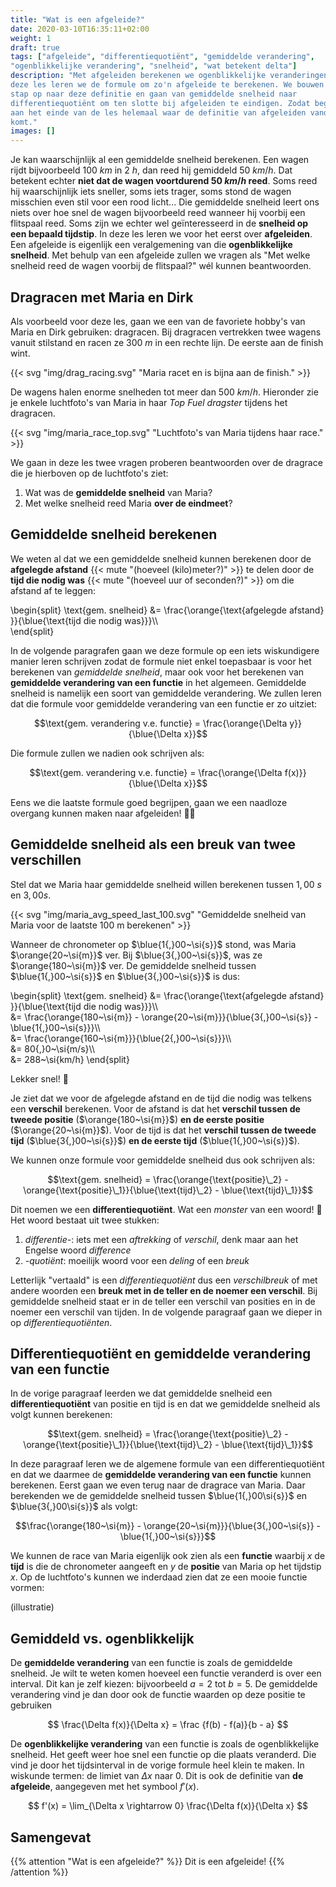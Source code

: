 ```yaml
---
title: "Wat is een afgeleide?"
date: 2020-03-10T16:35:11+02:00
weight: 1
draft: true
tags: ["afgeleide", "differentiequotiënt", "gemiddelde verandering",
"ogenblikkelijke verandering", "snelheid", "wat betekent delta"]
description: "Met afgeleiden berekenen we ogenblikkelijke veranderingen. In
deze les leren we de formule om zo'n afgeleide te berekenen. We bouwen stap per
stap op naar deze definitie en gaan van gemiddelde snelheid naar
differentiequotiënt om ten slotte bij afgeleiden te eindigen. Zodat begrijp je
aan het einde van de les helemaal waar de definitie van afgeleiden vandaan
komt."
images: []
---
```


Je kan waarschijnlijk al een gemiddelde snelheid berekenen. Een wagen rijdt
bijvoorbeeld $100~\si{km}$ in $2~\si{h}$, dan reed hij gemiddeld
$50~\si{km/h}$. Dat betekent echter **niet dat de wagen voortdurend
$50~\si{km/h}$ reed**. Soms reed hij waarschijnlijk iets sneller, soms iets
trager, soms stond de wagen misschien even stil voor een rood licht... Die
gemiddelde snelheid leert ons niets over hoe snel de wagen bijvoorbeeld reed
wanneer hij voorbij een flitspaal reed. Soms zijn we echter wel geïnteresseerd
in de **snelheid op een bepaald tijdstip**. In deze les leren we voor het eerst
over **afgeleiden**. Een afgeleide is eigenlijk een veralgemening van die
**ogenblikkelijke snelheid**.  Met behulp van een afgeleide zullen we vragen
als "Met welke snelheid reed de wagen voorbij de flitspaal?" wél kunnen
beantwoorden.


## Dragracen met Maria en Dirk

Als voorbeeld voor deze les, gaan we een van de favoriete hobby's van Maria en
Dirk gebruiken: dragracen.  Bij dragracen vertrekken twee wagens vanuit
stilstand en racen ze $300~\si{m}$ in een rechte lijn. De eerste aan de finish
wint.

{{< svg "img/drag_racing.svg" "Maria racet en is bijna aan de finish." >}}

De wagens halen enorme snelheden tot meer dan $500~\si{km/h}$. Hieronder zie je
enkele luchtfoto's van Maria in haar *Top Fuel dragster* tijdens het dragracen.

{{< svg "img/maria_race_top.svg" "Luchtfoto's van Maria tijdens haar race." >}}

We gaan in deze les twee vragen proberen beantwoorden over de dragrace die je
hierboven op de luchtfoto's ziet:

1. Wat was de **gemiddelde snelheid** van Maria?
2. Met welke snelheid reed Maria **over de eindmeet**?


## Gemiddelde snelheid berekenen

We weten al dat we een gemiddelde 
snelheid kunnen berekenen door de **afgelegde afstand**
{{< mute "(hoeveel (kilo)meter?)" >}} te delen door de **tijd die nodig 
was** {{< mute "(hoeveel uur of seconden?)" >}} om die afstand af te leggen:

\begin{split}
    \text{gem. snelheid} &= \frac{\orange{\text{afgelegde afstand} }}{\blue{\text{tijd die nodig was}}}\\\\\
\end{split}

In de volgende paragrafen gaan we deze formule op een iets wiskundigere 
manier leren 
schrijven zodat de formule niet enkel toepasbaar is voor het berekenen van 
*gemiddelde snelheid*, maar ook voor het berekenen van **gemiddelde 
verandering van een functie** in het algemeen. Gemiddelde snelheid is 
namelijk een soort van gemiddelde verandering. We zullen leren dat die formule voor gemiddelde verandering van een functie er zo uitziet:

$$\text{gem. verandering v.e. functie} = \frac{\orange{\Delta y}}{\blue{\Delta x}}$$

Die formule zullen we nadien ook schrijven als:

$$\text{gem. verandering v.e. functie} = \frac{\orange{\Delta f(x)}}{\blue{\Delta x}}$$

Eens we die laatste formule goed begrijpen, gaan we een naadloze overgang 
kunnen maken naar afgeleiden! 🏄‍♀️

## Gemiddelde snelheid als een breuk van twee verschillen

Stel dat we Maria haar gemiddelde snelheid willen berekenen
tussen $1{,}00~\si{s}$ en $3{,}00\si{s}$.

{{< svg "img/maria_avg_speed_last_100.svg" "Gemiddelde snelheid van Maria voor de laatste 100 m berekenen" >}}

Wanneer de chronometer op $\blue{1{,}00~\si{s}}$ stond, was Maria
$\orange{20~\si{m}}$ ver. Bij $\blue{3{,}00~\si{s}}$, was ze
$\orange{180~\si{m}}$ ver. De gemiddelde snelheid tussen $\blue{1{,}00~\si{s}}$ en
$\blue{3{,}00~\si{s}}$ is dus:

\begin{split}
    \text{gem. snelheid} &= \frac{\orange{\text{afgelegde afstand} }}{\blue{\text{tijd die nodig was}}}\\\\\
                         &= \frac{\orange{180~\si{m}} - \orange{20~\si{m}}}{\blue{3{,}00~\si{s}} - \blue{1{,}00~\si{s}}}\\\\\
                         &= \frac{\orange{160~\si{m}}}{\blue{2{,}00~\si{s}}}\\\\\
                         &= 80{,}0~\si{m/s}\\\\\
                         &= 288~\si{km/h}
\end{split}

Lekker snel! 🚀

Je ziet dat we voor de afgelegde afstand en de tijd die nodig was telkens
een **verschil** berekenen. Voor de afstand is dat het **verschil
tussen de tweede positie** ($\orange{180~\si{m}}$) **en de eerste positie**
($\orange{20~\si{m}}$). Voor de tijd is dat het **verschil tussen de 
tweede tijd** ($\blue{3{,}00~\si{s}}$) **en de eerste tijd**
($\blue{1{,}00~\si{s}}$).

We kunnen onze formule voor gemiddelde snelheid dus ook schrijven als:

$$\text{gem. snelheid} = \frac{\orange{\text{positie}\_2} - \orange{\text{positie}\_1}}{\blue{\text{tijd}\_2} - \blue{\text{tijd}\_1}}$$

Dit noemen we een **differentiequotiënt**. Wat een *monster* van een woord! 
🐉 Het woord bestaat uit twee stukken:

1. *differentie-*: iets met een *aftrekking* of *verschil*, denk maar aan het Engelse woord *difference*
2. *-quotiënt*: moeilijk woord voor een *deling* of een *breuk*

Letterlijk "vertaald" is een *differentiequotiënt* dus een *verschilbreuk* of
met andere woorden een **breuk met in de teller en de noemer een verschil**.
Bij gemiddelde snelheid staat er in de teller een verschil van posities en in
de noemer een verschil van tijden. In de volgende paragraaf gaan we dieper in
op *differentiequotiënten*.

## Differentiequotiënt en gemiddelde verandering van een functie

In de vorige paragraaf leerden we dat gemiddelde snelheid een 
**differentiequotiënt** van positie en tijd is en dat we gemiddelde snelheid
als volgt kunnen berekenen:

$$\text{gem. snelheid} = \frac{\orange{\text{positie}\_2} - \orange{\text{positie}\_1}}{\blue{\text{tijd}\_2} - \blue{\text{tijd}\_1}}$$

In deze paragraaf leren we de algemene formule van een differentiequotiënt en
dat we daarmee de **gemiddelde verandering van een functie** kunnen berekenen.
Eerst gaan we even terug naar de dragrace van Maria. Daar berekenden we de
gemiddelde snelheid tussen $\blue{1{,}00\si{s}}$ en $\blue{3{,}00\si{s}}$ als
volgt:

$$\frac{\orange{180~\si{m}} - \orange{20~\si{m}}}{\blue{3{,}00~\si{s}} - \blue{1{,}00~\si{s}}}$$

We kunnen de race van Maria eigenlijk ook zien als een **functie** waarbij $x$
de **tijd** is die de chronometer aangeeft en $y$ de **positie** van Maria op
het tijdstip $x$. Op de luchtfoto's kunnen we inderdaad zien dat ze een mooie
functie vormen:

(illustratie)

## Gemiddeld vs. ogenblikkelijk

De **gemiddelde verandering** van een functie is zoals de gemiddelde snelheid. Je wilt te weten komen hoeveel een functie veranderd is over een interval. Dit kan je zelf kiezen: bijvoorbeeld $a = 2$ tot $b = 5$. De gemiddelde verandering vind je dan door ook de functie waarden op deze positie te gebruiken

$$ \frac{\Delta f(x)}{\Delta x} = \frac {f(b) - f(a)}{b - a} $$

De **ogenblikkelijke verandering** van een functie is zoals de ogenblikkelijke snelheid. Het geeft weer hoe snel een functie op die plaats veranderd. Die vind je door het tijdsinterval in de vorige formule heel klein te maken. In wiskunde termen: de limiet van $\Delta x$ naar $0$. Dit is ook de definitie van **de afgeleide**, aangegeven met het symbool $f'(x)$.

$$ f'(x) = \lim_{\Delta x \rightarrow 0} \frac{\Delta f(x)}{\Delta x} $$


## Samengevat

{{% attention "Wat is een afgeleide?" %}}
Dit is een afgeleide!
{{% /attention %}}
